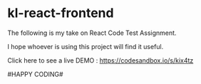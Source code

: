 # kl-react-frontend

The following is my take on React Code Test Assignment.

I hope whoever is using this project will find it useful.

Click here to see a live DEMO : https://codesandbox.io/s/kix4tz

#HAPPY CODING#
